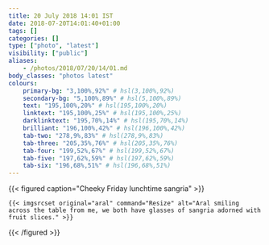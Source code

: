 ```yaml
---
title: 20 July 2018 14:01 IST
date: 2018-07-20T14:01:40+01:00
tags: []
categories: []
type: ["photo", "latest"]
visibility: ["public"]
aliases:
    - /photos/2018/07/20/14/01.md
body_classes: "photos latest"
colours:
    primary-bg: "3,100%,92%" # hsl(3,100%,92%)
    secondary-bg: "5,100%,89%" # hsl(5,100%,89%)
    text: "195,100%,20%" # hsl(195,100%,20%)
    linktext: "195,100%,25%" # hsl(195,100%,25%)
    darklinktext: "195,70%,14%" # hsl(195,70%,14%)
    brilliant: "196,100%,42%" # hsl(196,100%,42%)
    tab-two: "278,9%,83%" # hsl(278,9%,83%)
    tab-three: "205,35%,76%" # hsl(205,35%,76%)
    tab-four: "199,52%,67%" # hsl(199,52%,67%)
    tab-five: "197,62%,59%" # hsl(197,62%,59%)
    tab-six: "196,68%,51%" # hsl(196,68%,51%)
---
```


{{< figured caption="Cheeky Friday lunchtime sangria" >}}

    {{< imgsrcset original="aral" command="Resize" alt="Aral smiling across the table from me, we both have glasses of sangria adorned with fruit slices." >}}

{{< /figured >}}
